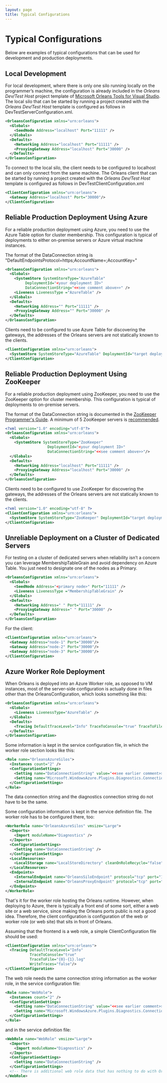 ```yaml
---
layout: page
title: Typical Configurations
---
```


# Typical Configurations

Below are examples of typical configurations that can be used for development and production deployments.

## Local Development
For local development, where there is only one silo running locally on the programmer’s machine, the configuration is already included in the *Orleans Dev/Test Host* project template of [Microsoft Orleans Tools for Visual Studio](https://marketplace.visualstudio.com/items?itemName=sbykov.MicrosoftOrleansToolsforVisualStudio). The local silo that can be started by running a project created with the *Orleans Dev/Test Host* template is configured as follows in DevTestServerConfiguration.xml.

``` xml
<OrleansConfiguration xmlns="urn:orleans">
  <Globals>
    <SeedNode Address="localhost" Port="11111" />
  </Globals>
  <Defaults>
    <Networking Address="localhost" Port="11111" />
    <ProxyingGateway Address="localhost" Port="30000" />
  </Defaults>
</OrleansConfiguration>
```

To connect to the local silo, the client needs to be configured to localhost and can only connect from the same machine. The Orleans client that can be started by running a project created with the *Orleans Dev/Test Host* template is configured as follows in DevTestClientConfiguration.xml

``` xml
<ClientConfiguration xmlns="urn:orleans">
  <Gateway Address="localhost" Port="30000"/>
</ClientConfiguration>
```

## Reliable Production Deployment Using Azure
For a reliable production deployment using Azure, you need to use the Azure Table option for cluster membership. This configuration is typical of deployments to either on-premise servers or Azure virtual machine instances.

 The format of the DataConnection string is "DefaultEndpointsProtocol=https;AccountName=<Azure storage account>;AccountKey=<Azure table storage account key>"


``` xml
<OrleansConfiguration xmlns="urn:orleans">
  <Globals>
    <SystemStore SystemStoreType="AzureTable"
         DeploymentId="<your deployment ID>"
         DataConnectionString="<<see comment above>>" />
    <Liveness LivenessType ="AzureTable" />
  </Globals>
  <Defaults>
    <Networking Address="" Port="11111" />
    <ProxyingGateway Address="" Port="30000" />
  </Defaults>
</OrleansConfiguration>
```

Clients need to be configured to use Azure Table for discovering the gateways, the addresses of the Orleans servers are not statically known to the clients.

``` xml
<ClientConfiguration xmlns="urn:orleans">
  <SystemStore SystemStoreType="AzureTable" DeploymentId="target deployment ID" DataConnectionString="<<see comment above>>" />
</ClientConfiguration>
```

## Reliable Production Deployment Using ZooKeeper
For a reliable production deployment using ZooKeeper, you need to use the ZooKeeper option for cluster membership. This configuration is typical of deployments to on-premise servers.

 The format of the DataConnection string is documented in the [ZooKeeper Programmer's Guide](http://zookeeper.apache.org/doc/r3.4.6/zookeeperProgrammers.html#ch_zkSessions). A minimum of 5 ZooKeeper servers is [recommended](http://zookeeper.apache.org/doc/r3.4.6/zookeeperAdmin.html#sc_zkMulitServerSetup).


``` xml
<?xml version="1.0" encoding="utf-8"?>
<OrleansConfiguration xmlns="urn:orleans">
  <Globals>
    <SystemStore SystemStoreType="ZooKeeper"
                   DeploymentId="<your deployment ID>"
                   DataConnectionString="<<see comment above>>"/>
  </Globals>
  <Defaults>
    <Networking Address="localhost" Port="11111" />
    <ProxyingGateway Address="localhost" Port="30000" />
  </Defaults>
</OrleansConfiguration>
```

Clients need to be configured to use ZooKeeper for discovering the gateways, the addresses of the Orleans servers are not statically known to the clients.

``` xml
﻿<?xml version="1.0" encoding="utf-8" ?>
<ClientConfiguration xmlns="urn:orleans">
  <SystemStore SystemStoreType="ZooKeeper" DeploymentId="target deployment ID" DataConnectionString="<<see comment above>>"/>
</ClientConfiguration>
```

## Unreliable Deployment on a Cluster of Dedicated Servers
For testing on a cluster of dedicated servers when reliability isn’t a concern you can leverage MembershipTableGrain and avoid dependency on Azure Table. You just need to designate one of the nodes as a Primary.

``` xml
<OrleansConfiguration xmlns="urn:orleans">
  <Globals>
    <SeedNode Address="<primary node>" Port="11111" />
    <Liveness LivenessType ="MembershipTableGrain" />
  </Globals>
  <Defaults>
    <Networking Address=" " Port="11111" />
    <ProxyingGateway Address=" " Port="30000" />
  </Defaults>
</OrleansConfiguration>
```

 For the client:

``` xml
<ClientConfiguration xmlns="urn:orleans">
  <Gateway Address="node-1" Port="30000"/>
  <Gateway Address="node-2" Port="30000"/>
  <Gateway Address="node-3" Port="30000"/>
</ClientConfiguration>
```

## Azure Worker Role Deployment
When Orleans is deployed into an Azure Worker role, as opposed to VM instances, most of the server-side configuration is actually done in files other than the OrleansConfiguration, which looks something like this:


``` xml
<OrleansConfiguration xmlns="urn:orleans">
  <Globals>
    <Liveness LivenessType="AzureTable" />
  </Globals>
  <Defaults>
    <Tracing DefaultTraceLevel="Info" TraceToConsole="true" TraceToFile="{0}-{1}.log" />
  </Defaults>
</OrleansConfiguration>
```

 Some information is kept in the service configuration file, in which the worker role section looks like this:

``` xml
<Role name="OrleansAzureSilos">
  <Instances count="2" />
  <ConfigurationSettings>
    <Setting name="DataConnectionString" value="<<see earlier comment>>" />
    <Setting name="Microsoft.WindowsAzure.Plugins.Diagnostics.ConnectionString" value="<<see earlier comment>>" />
  </ConfigurationSettings>
</Role>
```

The data connection string and the diagnostics connection string do not have to be the same.

Some configuration information is kept in the service definition file. The worker role has to be configured there, too:

``` xml
<WorkerRole name="OrleansAzureSilos" vmsize="Large">
  <Imports>
    <Import moduleName="Diagnostics" />
  </Imports>
  <ConfigurationSettings>
    <Setting name="DataConnectionString" />
  </ConfigurationSettings>
  <LocalResources>
    <LocalStorage name="LocalStoreDirectory" cleanOnRoleRecycle="false" />
  </LocalResources>
  <Endpoints>
    <InternalEndpoint name="OrleansSiloEndpoint" protocol="tcp" port="11111" />
    <InternalEndpoint name="OrleansProxyEndpoint" protocol="tcp" port="30000" />
  </Endpoints>
</WorkerRole>
```

That's it for the worker role hosting the Orleans runtime. However, when deploying to Azure, there is typically a front end of some sort, either a web site or a web service, since making the Orleans ports public is not a good idea. Therefore, the client configuration is configuration of the web or worker role (or web site) that sits in front of Orleans.

 Assuming that the frontend is a web role, a simple ClientConfiguration file should be used:

``` xml
<ClientConfiguration xmlns="urn:orleans">
  <Tracing DefaultTraceLevel="Info"
           TraceToConsole="true"
           TraceToFile="{0}-{1}.log"
           WriteTraces="false"/>
</ClientConfiguration>
```

 The web role needs the same connection string information as the worker role, in the service configuration file:

``` xml
<Role name="WebRole">
  <Instances count="2" />
  <ConfigurationSettings>
    <Setting name="DataConnectionString" value="<<see earlier comment>>" />
    <Setting name="Microsoft.WindowsAzure.Plugins.Diagnostics.ConnectionString" value="<<see earlier comment>>" />
  </ConfigurationSettings>
</Role>
```

 and in the service definition file:

``` xml
<WebRole name="WebRole" vmsize="Large">
  <Imports>
    <Import moduleName="Diagnostics" />
  </Imports>
  <ConfigurationSettings>
    <Setting name="DataConnectionString" />
  </ConfigurationSettings>
  <!-- There is additional web role data that has nothing to do with Orleans -->
</WebRole>
```
